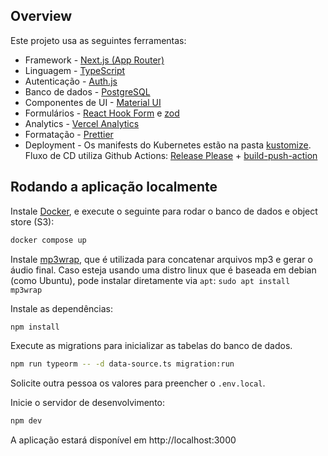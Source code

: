 ## Overview

Este projeto usa as seguintes ferramentas:

- Framework - [Next.js (App Router)](https://nextjs.org)
- Linguagem - [TypeScript](https://www.typescriptlang.org)
- Autenticação - [Auth.js](https://authjs.dev)
- Banco de dados - [PostgreSQL](https://www.postgresql.org)
- Componentes de UI - [Material UI](https://mui.com/material-ui)
- Formulários - [React Hook Form](https://react-hook-form.com) e [zod](https://zod.dev)
- Analytics - [Vercel Analytics](https://vercel.com/analytics)
- Formatação - [Prettier](https://prettier.io)
- Deployment - Os manifests do Kubernetes estão na pasta [kustomize](https://github.com/wagoid/estudio-up/tree/main/kustomize). Fluxo de CD utiliza Github Actions: [Release Please](https://github.com/googleapis/release-please-action) + [build-push-action](https://github.com/docker/build-push-action)

## Rodando a aplicação localmente

Instale [Docker](https://www.docker.com), e execute o seguinte para rodar o banco de dados e object store (S3):

```sh
docker compose up
```

Instale [mp3wrap](https://mp3wrap.sourceforge.net/), que é utilizada para concatenar arquivos mp3 e gerar o áudio final.
Caso esteja usando uma distro linux que é baseada em debian (como Ubuntu), pode instalar diretamente via `apt`: `sudo apt install mp3wrap`

Instale as dependências:

```sh
npm install
```

Execute as migrations para inicializar as tabelas do banco de dados.

```sh
npm run typeorm -- -d data-source.ts migration:run
```

Solicite outra pessoa os valores para preencher o `.env.local`.

Inicie o servidor de desenvolvimento:

```sh
npm dev
```

A aplicação estará disponível em http://localhost:3000
